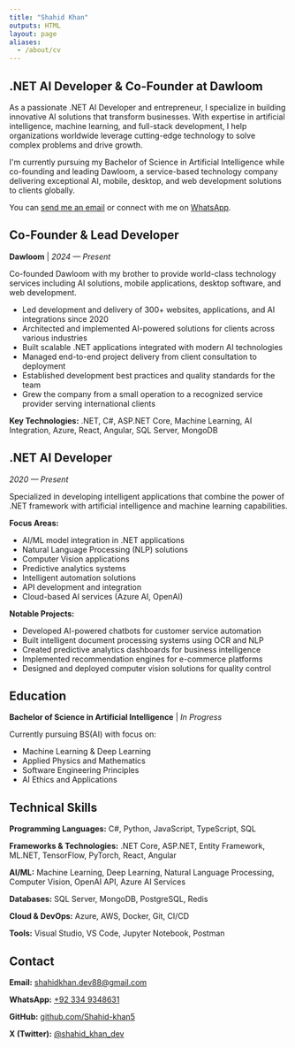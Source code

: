 ```yaml
---
title: "Shahid Khan"
outputs: HTML
layout: page
aliases:
  - /about/cv
---
```


## .NET AI Developer & Co-Founder at Dawloom

As a passionate .NET AI Developer and entrepreneur, I specialize in building innovative AI solutions that transform businesses. With expertise in artificial intelligence, machine learning, and full-stack development, I help organizations worldwide leverage cutting-edge technology to solve complex problems and drive growth.

I'm currently pursuing my Bachelor of Science in Artificial Intelligence while co-founding and leading Dawloom, a service-based technology company delivering exceptional AI, mobile, desktop, and web development solutions to clients globally.

You can [send me an email](/contact) or connect with me on [WhatsApp](https://wa.me/923349348631).

## Co-Founder & Lead Developer

**Dawloom** | _2024 — Present_

Co-founded Dawloom with my brother to provide world-class technology services including AI solutions, mobile applications, desktop software, and web development.

- Led development and delivery of 300+ websites, applications, and AI integrations since 2020
- Architected and implemented AI-powered solutions for clients across various industries
- Built scalable .NET applications integrated with modern AI technologies
- Managed end-to-end project delivery from client consultation to deployment
- Established development best practices and quality standards for the team
- Grew the company from a small operation to a recognized service provider serving international clients

**Key Technologies:** .NET, C#, ASP.NET Core, Machine Learning, AI Integration, Azure, React, Angular, SQL Server, MongoDB

## .NET AI Developer

_2020 — Present_

Specialized in developing intelligent applications that combine the power of .NET framework with artificial intelligence and machine learning capabilities.

**Focus Areas:**

- AI/ML model integration in .NET applications
- Natural Language Processing (NLP) solutions
- Computer Vision applications
- Predictive analytics systems
- Intelligent automation solutions
- API development and integration
- Cloud-based AI services (Azure AI, OpenAI)

**Notable Projects:**

- Developed AI-powered chatbots for customer service automation
- Built intelligent document processing systems using OCR and NLP
- Created predictive analytics dashboards for business intelligence
- Implemented recommendation engines for e-commerce platforms
- Designed and deployed computer vision solutions for quality control

## Education

**Bachelor of Science in Artificial Intelligence** | _In Progress_

Currently pursuing BS(AI) with focus on:

- Machine Learning & Deep Learning
- Applied Physics and Mathematics
- Software Engineering Principles
- AI Ethics and Applications

## Technical Skills

**Programming Languages:** C#, Python, JavaScript, TypeScript, SQL

**Frameworks & Technologies:** .NET Core, ASP.NET, Entity Framework, ML.NET, TensorFlow, PyTorch, React, Angular

**AI/ML:** Machine Learning, Deep Learning, Natural Language Processing, Computer Vision, OpenAI API, Azure AI Services

**Databases:** SQL Server, MongoDB, PostgreSQL, Redis

**Cloud & DevOps:** Azure, AWS, Docker, Git, CI/CD

**Tools:** Visual Studio, VS Code, Jupyter Notebook, Postman

## Contact

**Email:** [shahidkhan.dev88@gmail.com](mailto:shahidkhan.dev88@gmail.com)

**WhatsApp:** [+92 334 9348631](https://wa.me/923349348631)

**GitHub:** [github.com/Shahid-khan5](https://github.com/Shahid-khan5)

**X (Twitter):** [@shahid_khan_dev](https://x.com/shahid_khan_dev)
